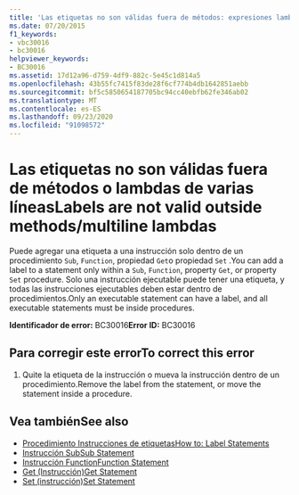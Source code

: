 ```yaml
---
title: 'Las etiquetas no son válidas fuera de métodos: expresiones lambda de varias líneas'
ms.date: 07/20/2015
f1_keywords:
- vbc30016
- bc30016
helpviewer_keywords:
- BC30016
ms.assetid: 17d12a96-d759-4df9-882c-5e45c1d814a5
ms.openlocfilehash: 43b55fc7415f83de28f6cf774b4db1642851aebb
ms.sourcegitcommit: bf5c5850654187705bc94cc40ebfb62fe346ab02
ms.translationtype: MT
ms.contentlocale: es-ES
ms.lasthandoff: 09/23/2020
ms.locfileid: "91098572"
---
```

# <a name="labels-are-not-valid-outside-methodsmultiline-lambdas"></a><span data-ttu-id="6ab8f-102">Las etiquetas no son válidas fuera de métodos o lambdas de varias líneas</span><span class="sxs-lookup"><span data-stu-id="6ab8f-102">Labels are not valid outside methods/multiline lambdas</span></span>

<span data-ttu-id="6ab8f-103">Puede agregar una etiqueta a una instrucción solo dentro de un procedimiento `Sub`, `Function`, propiedad `Get`o propiedad `Set` .</span><span class="sxs-lookup"><span data-stu-id="6ab8f-103">You can add a label to a statement only within a `Sub`, `Function`, property `Get`, or property `Set` procedure.</span></span> <span data-ttu-id="6ab8f-104">Solo una instrucción ejecutable puede tener una etiqueta, y todas las instrucciones ejecutables deben estar dentro de procedimientos.</span><span class="sxs-lookup"><span data-stu-id="6ab8f-104">Only an executable statement can have a label, and all executable statements must be inside procedures.</span></span>  
  
 <span data-ttu-id="6ab8f-105">**Identificador de error:** BC30016</span><span class="sxs-lookup"><span data-stu-id="6ab8f-105">**Error ID:** BC30016</span></span>  
  
## <a name="to-correct-this-error"></a><span data-ttu-id="6ab8f-106">Para corregir este error</span><span class="sxs-lookup"><span data-stu-id="6ab8f-106">To correct this error</span></span>  
  
1. <span data-ttu-id="6ab8f-107">Quite la etiqueta de la instrucción o mueva la instrucción dentro de un procedimiento.</span><span class="sxs-lookup"><span data-stu-id="6ab8f-107">Remove the label from the statement, or move the statement inside a procedure.</span></span>  
  
## <a name="see-also"></a><span data-ttu-id="6ab8f-108">Vea también</span><span class="sxs-lookup"><span data-stu-id="6ab8f-108">See also</span></span>

- [<span data-ttu-id="6ab8f-109">Procedimiento Instrucciones de etiquetas</span><span class="sxs-lookup"><span data-stu-id="6ab8f-109">How to: Label Statements</span></span>](../programming-guide/program-structure/how-to-label-statements.md)
- [<span data-ttu-id="6ab8f-110">Instrucción Sub</span><span class="sxs-lookup"><span data-stu-id="6ab8f-110">Sub Statement</span></span>](../language-reference/statements/sub-statement.md)
- [<span data-ttu-id="6ab8f-111">Instrucción Function</span><span class="sxs-lookup"><span data-stu-id="6ab8f-111">Function Statement</span></span>](../language-reference/statements/function-statement.md)
- [<span data-ttu-id="6ab8f-112">Get (Instrucción)</span><span class="sxs-lookup"><span data-stu-id="6ab8f-112">Get Statement</span></span>](../language-reference/statements/get-statement.md)
- [<span data-ttu-id="6ab8f-113">Set (instrucción)</span><span class="sxs-lookup"><span data-stu-id="6ab8f-113">Set Statement</span></span>](../language-reference/statements/set-statement.md)

